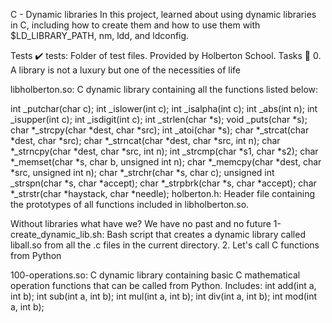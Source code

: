 C - Dynamic libraries In this project, learned about using dynamic libraries in C, including how to create them and how to use them with $LD_LIBRARY_PATH, nm, ldd, and ldconfig.

Tests ✔️ tests: Folder of test files. Provided by Holberton School. Tasks 📃 0. A library is not a luxury but one of the necessities of life

libholberton.so: C dynamic library containing all the functions listed below:

int _putchar(char c); int _islower(int c); int _isalpha(int c); int _abs(int n); int _isupper(int c); int _isdigit(int c); int _strlen(char *s); void _puts(char *s); char *_strcpy(char *dest, char *src); int _atoi(char *s); char *_strcat(char *dest, char *src); char *_strncat(char *dest, char *src, int n); char *_strncpy(char *dest, char *src, int n); int _strcmp(char *s1, char *s2); char *_memset(char *s, char b, unsigned int n); char *_memcpy(char *dest, char *src, unsigned int n); char *_strchr(char *s, char c); unsigned int _strspn(char *s, char *accept); char *_strpbrk(char *s, char *accept); char *_strstr(char *haystack, char *needle); holberton.h: Header file containing the prototypes of all functions included in libholberton.so.

Without libraries what have we? We have no past and no future
1-create_dynamic_lib.sh: Bash script that creates a dynamic library called liball.so from all the .c files in the current directory. 2. Let's call C functions from Python

100-operations.so: C dynamic library containing basic C mathematical operation functions that can be called from Python. Includes: int add(int a, int b); int sub(int a, int b); int mul(int a, int b); int div(int a, int b); int mod(int a, int b);
